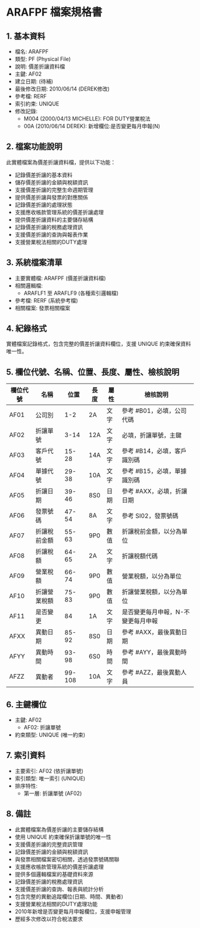 # ARAFPF 檔案規格書

## 1. 基本資料
- 檔名: ARAFPF
- 類型: PF (Physical File)
- 說明: 價差折讓資料檔
- 主鍵: AF02
- 建立日期: (待補)
- 最後修改日期: 2010/06/14 (DEREK修改)
- 參考檔: RERF
- 索引約束: UNIQUE
- 修改記錄:
  - M004 (2000/04/13 MICHELLE): FOR DUTY營業稅法
  - 00A (2010/06/14 DEREK): 新增欄位:是否變更每月申報(N)

## 2. 檔案功能說明
此實體檔案為價差折讓資料檔，提供以下功能：
- 記錄價差折讓的基本資料
- 儲存價差折讓的金額與稅額資訊
- 支援價差折讓的完整生命週期管理
- 提供價差折讓與發票的對應關係
- 記錄價差折讓的處理狀態
- 支援應收帳款管理系統的價差折讓處理
- 提供價差折讓資料的主要儲存結構
- 記錄價差折讓的稅務處理資訊
- 支援價差折讓的查詢與報表作業
- 支援營業稅法相關的DUTY處理

## 3. 系統檔案清單
- 主要實體檔: ARAFPF (價差折讓資料檔)
- 相關邏輯檔: 
  - ARAFLF1 至 ARAFLF9 (各種索引邏輯檔)
- 參考檔: RERF (系統參考檔)
- 相關檔案: 發票相關檔案

## 4. 紀錄格式
實體檔案記錄格式，包含完整的價差折讓資料欄位，支援 UNIQUE 約束確保資料唯一性。

## 5. 欄位代號、名稱、位置、長度、屬性、檢核說明
| 欄位代號 | 名稱 | 位置 | 長度 | 屬性 | 檢核說明 |
|----------|------|------|------|------|----------|
| AF01 | 公司別 | 1-2 | 2A | 文字 | 參考 #B01，必填，公司代碼 |
| AF02 | 折讓單號 | 3-14 | 12A | 文字 | 必填，折讓單號，主鍵 |
| AF03 | 客戶代號 | 15-28 | 14A | 文字 | 參考 #B14，必填，客戶識別碼 |
| AF04 | 單據代號 | 29-38 | 10A | 文字 | 參考 #B15，必填，單據識別碼 |
| AF05 | 折讓日期 | 39-46 | 8S0 | 日期 | 參考 #AXX，必填，折讓日期 |
| AF06 | 發票號碼 | 47-54 | 8A | 文字 | 參考 SI02，發票號碼 |
| AF07 | 折讓稅前金額 | 55-63 | 9P0 | 數值 | 折讓稅前金額，以分為單位 |
| AF08 | 折讓稅額 | 64-65 | 2A | 文字 | 折讓稅額代碼 |
| AF09 | 營業稅額 | 66-74 | 9P0 | 數值 | 營業稅額，以分為單位 |
| AF10 | 折讓營業稅額 | 75-83 | 9P0 | 數值 | 折讓營業稅額，以分為單位 |
| AF11 | 是否變更 | 84 | 1A | 文字 | 是否變更每月申報，N-不變更每月申報 |
| AFXX | 異動日期 | 85-92 | 8S0 | 日期 | 參考 #AXX，最後異動日期 |
| AFYY | 異動時間 | 93-98 | 6S0 | 時間 | 參考 #AYY，最後異動時間 |
| AFZZ | 異動者 | 99-108 | 10A | 文字 | 參考 #AZZ，最後異動人員 |

## 6. 主鍵欄位
- 主鍵: AF02
  - AF02: 折讓單號
- 約束類型: UNIQUE (唯一約束)

## 7. 索引資料
- 主要索引: AF02 (依折讓單號)
- 索引類型: 唯一索引 (UNIQUE)
- 排序特性: 
  - 第一層: 折讓單號 (AF02)

## 8. 備註
- 此實體檔案為價差折讓的主要儲存結構
- 使用 UNIQUE 約束確保折讓單號的唯一性
- 支援價差折讓的完整資訊管理
- 記錄價差折讓的金額與稅額資訊
- 與發票相關檔案密切相關，透過發票號碼關聯
- 支援應收帳款管理系統的價差折讓處理
- 提供多個邏輯檔案的基礎資料來源
- 記錄價差折讓的稅務處理資訊
- 支援價差折讓的查詢、報表與統計分析
- 包含完整的異動追蹤欄位(日期、時間、異動者)
- 支援營業稅法相關的DUTY處理功能
- 2010年新增是否變更每月申報欄位，支援申報管理
- 歷經多次修改以符合稅法要求 